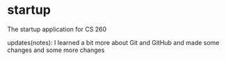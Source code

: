 # startup
The startup application for CS 260

updates(notes): I learned a bit more about Git and GitHub and made some changes and some more changes
